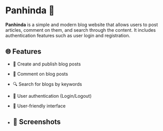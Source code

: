 # Panhinda 📝

**Panhinda** is a simple and modern blog website that allows users to post articles, comment on them, and search through the content. It includes authentication features such as user login and registration.

## 🌐 Features

- 📝 Create and publish blog posts
- 💬 Comment on blog posts
- 🔍 Search for blogs by keywords
- 🔐 User authentication (Login/Logout)
- 🧑 User-friendly interface

- ## 📸 Screenshots
